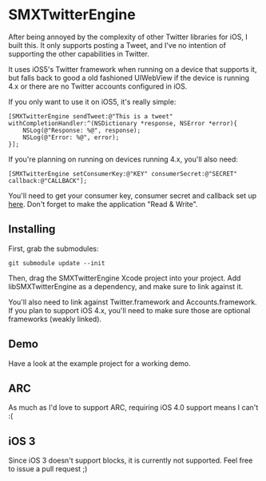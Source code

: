 # SMXTwitterEngine

After being annoyed by the complexity of other Twitter libraries for iOS, I built this. It only
supports posting a Tweet, and I've no intention of supporting the other capabilities in Twitter.

It uses iOS5's Twitter framework when running on a device that supports it, but falls back
to good a old fashioned UIWebView if the device is running 4.x or there are no Twitter accounts
configured in iOS.

If you only want to use it on iOS5, it's really simple:

``` objc
[SMXTwitterEngine sendTweet:@"This is a tweet" withCompletionHandler:^(NSDictionary *response, NSError *error){
	NSLog(@"Response: %@", response);
	NSLog(@"Error: %@", error);
}];
```

If you're planning on running on devices running 4.x, you'll also need:

``` objc
[SMXTwitterEngine setConsumerKey:@"KEY" consumerSecret:@"SECRET" callback:@"CALLBACK"];
```

You'll need to get your consumer key, consumer secret and callback set up [here](http://dev.twitter.com/apps). 
Don't forget to make the application "Read & Write".

## Installing

First, grab the submodules:

```
git submodule update --init
```

Then, drag the SMXTwitterEngine Xcode project into your project. Add libSMXTwitterEngine as a dependency,
and make sure to link against it.

You'll also need to link against Twitter.framework and Accounts.framework. If you plan to support iOS 4.x, you'll
need to make sure those are optional frameworks (weakly linked).

## Demo

Have a look at the example project for a working demo.

## ARC

As much as I'd love to support ARC, requiring iOS 4.0 support means I can't :(

## iOS 3

Since iOS 3 doesn't support blocks, it is currently not supported. Feel free to issue a pull request ;)